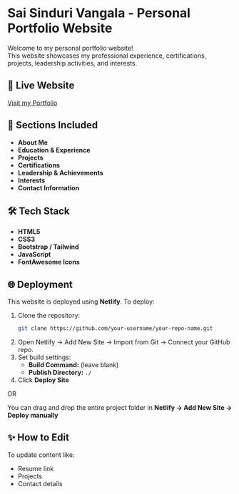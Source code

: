 # Sai Sinduri Vangala - Personal Portfolio Website

Welcome to my personal portfolio website!  
This website showcases my professional experience, certifications, projects, leadership activities, and interests.

## 🚀 Live Website
[Visit my Portfolio](https://sinduri-vangala.netlify.app/)

## 📄 Sections Included
- **About Me**
- **Education & Experience**
- **Projects**
- **Certifications**
- **Leadership & Achievements**
- **Interests**
- **Contact Information**

## 🛠️ Tech Stack
- **HTML5**
- **CSS3**
- **Bootstrap / Tailwind**
- **JavaScript**
- **FontAwesome Icons**

## 🌐 Deployment
This website is deployed using **Netlify**.
To deploy:
1. Clone the repository:
    ```bash
    git clone https://github.com/your-username/your-repo-name.git
    ```
2. Open Netlify → Add New Site → Import from Git → Connect your GitHub repo.
3. Set build settings:
    - **Build Command:** (leave blank)
    - **Publish Directory:** `./`
4. Click **Deploy Site**

OR

You can drag and drop the entire project folder in **Netlify → Add New Site → Deploy manually**

## ✨ How to Edit
To update content like:
- Resume link
- Projects
- Contact details

